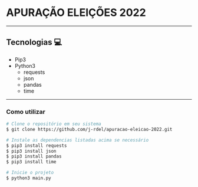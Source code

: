 # APURAÇÃO ELEIÇÕES 2022

------

## Tecnologias 💻

- Pip3
- Python3
  - requests
  - json
  - pandas
  - time

------
### Como utilizar

```bash
# Clone o repositório em seu sistema
$ git clone https://github.com/j-rdel/apuracao-eleicao-2022.git

# Instale as dependencias listadas acima se necessário
$ pip3 install requests
$ pip3 install json
$ pip3 install pandas
$ pip3 install time

# Inicie o projeto
$ python3 main.py
```